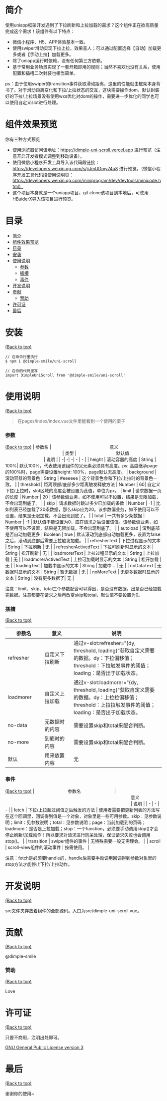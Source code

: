 <!-- Add banner here -->

# 简介
使用uniapp框架开发遇到了下拉刷新和上拉加载的需求？这个组件正在欲高质量完成这个需求！该组件有以下特点：

- 微信小程序、H5、APP体验基本一致。
- 使用swiper滑动实现下拉上拉，效果喜人；可以通过配置选择【自动】加载更多或者【手动上拉】加载更多。
- 除了uniapp运行时依赖，没有任何第三方依赖。
- 基于常用业务场景实现了一套开箱即用的规则；当然不喜欢也没有关系，使用配置和插槽二次封装也相当简单。

ps：由于使用swiper的transition事件获取滑动距离，这里的性能就由框架本身背书了。对于滑动距离变化和下拉/上拉状态的交互，这块需要操作dom，默认封装好的下拉/上拉场景没有使用wxs优化对dom的操作，需要进一步优化的同学也可以使用自定义slot进行处理。

# 组件效果预览
你有三种方式预览
- 使用浏览器访问该地址：https://dimple-uni-scroll.vercel.app 进行预览（注意开启开发者模式调整到移动设备）。
- 使用微信小程序开发工具导入该代码段链接：https://developers.weixin.qq.com/s/jjJmUDmy74u8 进行预览。（微信小程序开发工具代码段使用说明见：https://developers.weixin.qq.com/miniprogram/dev/devtools/minicode.html）
- 这个项目本身就是一个uniapp项目，git clone该项目到本地后，可使用HBuiderX导入该项目进行预览。

# 目录

- [简介](#简介)
- [组件效果预览](#组件效果预览)
- [目录](#目录)
- [安装](#安装)
- [使用说明](#使用说明)
    - [参数](#参数)
    - [插槽](#插槽)
    - [事件](#事件)
- [开发说明](#开发说明)
- [贡献](#贡献)
    - [赞助](#赞助)
- [许可证](#许可证)
- [最后](#最后)

# 安装
[(Back to top)](#目录)

```
// 在命令行里执行
$ npm i @dimple-smile/uni-scroll

// 在你的代码里写
import DimpleUniScroll from '@dimple-smile/uni-scroll'
```

# 使用说明
[(Back to top)](#目录)

> 在pages/index/index.vue文件里能看到一个使用的栗子
### 参数
[(Back to top)](#目录)
| 参数名 | <img width="180px" /> 意义 <img width="180px" /> | 类型 | <img width="120px" /> 默认值 <img width="120px" /> | 说明 |
| -| -| -| - | - |
| height | 滚动容器的高度  | String | 100%| 默认100%，代表使用该组件的父元素必须具有高度。ps: 高度继承page的100%时，page需要设置height: 100%，page默认无高度。
| background | 滚动容器的背景色 | String | #eeeeee | 这个背景色会和下拉/上拉时的背景色一致。 |
| threshold | 距离顶部/底部多少距离触发释放方法 | Number | 60| 自定义下拉/上拉时，slot区域的高度会被设置为此值，单位为px。
| limit | 请求数据一页的长度 | Number | 20 | 该参数偏业务，如不使用可以不设置，结果是无限加载，不会出现到底了。 |
| skip | 请求数据时跳过多少已加载的条数 | Number | -1 | 比如列表已经加载了20条数据，那么skip应为20。该参数偏业务，如不使用可以不设置，结果是无限加载，不会出现到底了。 |
| total | 一共有多少条数据 | Number | -1 | 默认值不能设置为0，应在请求之后设置该值。该参数偏业务，如不使用可以不设置，结果是无限加载，不会出现到底了。 |
| autoload | 滚到底部是否自动加载更多 | Boolean | true | 默认滚动到底部自动加载更多，设置为false之后，滚动到底部后需要上拉触发加载。 |
| refresherText | 下拉过程显示的文本 | String | 下拉刷新 | 无 |
| refresherActivedText | 下拉可刷新时显示的文本 | String | 松开刷新 | 无 |
| loadmorerText | 上拉过程显示的文本 | String | 上拉加载 | 无 |
| loadmorerActivedText | 上拉可加载时显示的文本 | String | 松开加载 | 无 |
| loadingText | 加载中显示的文本 | String | 加载中... | 无 |
| noDataText | 无数据时显示的文本 | String | 暂无数据 | 无 |
| noMoreText | 无更多数据时显示的文本 | String | 没有更多数据了| 无 |

注意：limit、skip、total三个参数配合可以得出，是否没有数据，出是否已经加载完数据。注意都要在请求之后再改变skip和total，默认值不要设置为0。

### 插槽
[(Back to top)](#目录)

| <img width="100px" /> 参数名 <img width="100px" /> | <img width="200px" /> 意义 <img width="200px" /> | 说明 |
| - | - | - |
| refresher | 自定义下拉刷新 | 通过v-slot:refresher="{dy, threshold, loading}"获取自定义需要的数据。dy：下拉偏移值；threshold：下拉触发事件的阈值；loading：是否出于加载状态。|
| loadmorer | 自定义上拉加载 | 通过v-slot:loadmorer="{dy, threshold, loading}"获取自定义需要的数据。dy：上拉拉偏移值；threshold：上拉拉触发事件的阈值；loading：是否出于加载状态。|
| no-data | 无数据时的内容 | 需要设置skip和total来配合判断。 |
| no-more | 到底时的内容 | 需要设置skip和total来配合判断。 |
| 默认 | 用来放置内容 | 无

### 事件
[(Back to top)](#目录)
| <img width="100px" /> 参数名 <img width="100px" /> | <img width="400px" /> 意义 <img width="400px" /> | 说明 |
| - | - | - |
| fetch | 下拉/上拉超过阈值之后触发的方法 | 使用者需要把更新列表的方法写在这个回调里，回调得到值是一个对象，对象里是一些可用参数。skip：见参数说明；limit：见参数说明；total：见参数说明；page：当前加载到的页码；loadmore：是否是上拉加载；stop：一个function，必须要手动调用stop()才会停止刷新/加载动作！所以要求对请求进行防呆处理，保证请求失败也会调用stop()。 |
| transition | swiper组件的事件 | 无特殊需要一般无需理会。 |
| scroll | scroll-view组件的滚动事件 | 按需使用。 |

注意：fetch是必须要handle的，handle后需要手动调用回调得到参数对象里的stop方法才能停止下拉/上拉动作。
# 开发说明
[(Back to top)](#目录)

src文件夹存放着组件的全部源码。入口为src/dimple-uni-scroll.vue。

# 贡献
[(Back to top)](#目录)

@dimple-smile

### 赞助
[(Back to top)](#目录)

Love
# 许可证
[(Back to top)](#目录)

只要不商用，注明出处即可。

[GNU General Public License version 3](https://opensource.org/licenses/GPL-3.0)

# 最后
[(Back to top)](#目录)

谢谢你的使用~
